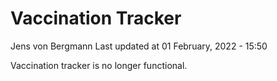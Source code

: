 Vaccination Tracker
================
Jens von Bergmann
Last updated at 01 February, 2022 - 15:50

Vaccination tracker is no longer functional.

